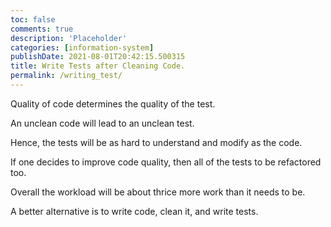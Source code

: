 ```yaml
---
toc: false
comments: true
description: 'Placeholder' 
categories: [information-system]
publishDate: 2021-08-01T20:42:15.500315
title: Write Tests after Cleaning Code.
permalink: /writing_test/
---
```


Quality of code determines the quality of the test.

An unclean code will lead to an unclean test.

Hence, the tests will be as hard to understand and modify as the code.

If one decides to improve code quality, then all of the tests to be refactored too.

Overall the workload will be about thrice more work than it needs to be.

A better alternative is to write code, clean it, and write tests.
